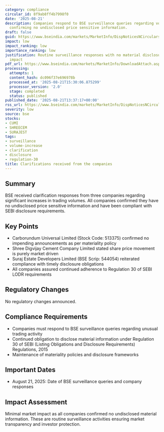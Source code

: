 ```yaml
---
category: compliance
circular_id: 8f9ab8ff4b7998f0
date: '2025-08-21'
description: Companies respond to BSE surveillance queries regarding volume increases,
  confirming no undisclosed price sensitive information.
draft: false
guid: https://www.bseindia.com/markets/MarketInfo/DispNoticesNCirculars.aspx?Noticeid={3BC02A11-A129-4F8A-A250-01B2B33EB28E}&noticeno=20250821-57&dt=08/21/2025&icount=57&totcount=63&flag=0
impact: low
impact_ranking: low
importance_ranking: low
justification: Routine surveillance responses with no material disclosures or market
  impact
pdf_url: https://www.bseindia.com/markets/MarketInfo/DownloadAttach.aspx?id=20250821-57&attachedId=b436080c-8645-42ce-bf86-0a158c325a26
processing:
  attempts: 1
  content_hash: dc096f37e696978b
  processed_at: '2025-08-21T15:30:06.875299'
  processor_version: '2.0'
  stage: completed
  status: published
published_date: '2025-08-21T13:37:17+00:00'
rss_url: https://www.bseindia.com/markets/MarketInfo/DispNoticesNCirculars.aspx?Noticeid={3BC02A11-A129-4F8A-A250-01B2B33EB28E}&noticeno=20250821-57&dt=08/21/2025&icount=57&totcount=63&flag=0
severity: low
source: bse
stocks:
- CUMI
- SHREECEM
- SURAJEST
tags:
- surveillance
- volume-increase
- clarification
- disclosure
- regulation-30
title: Clarifications received from the companies
---
```


## Summary

BSE received clarification responses from three companies regarding significant increases in trading volumes. All companies confirmed they have no undisclosed price sensitive information and have been compliant with SEBI disclosure requirements.

## Key Points

- Carborundum Universal Limited (Stock Code: 513375) confirmed no impending announcements as per materiality policy
- Shree Digvijay Cement Company Limited stated share price movement is purely market driven
- Suraj Estate Developers Limited (BSE Scrip: 544054) reiterated compliance with timely disclosure obligations
- All companies assured continued adherence to Regulation 30 of SEBI LODR requirements

## Regulatory Changes

No regulatory changes announced.

## Compliance Requirements

- Companies must respond to BSE surveillance queries regarding unusual trading activity
- Continued obligation to disclose material information under Regulation 30 of SEBI (Listing Obligations and Disclosure Requirements) Regulations, 2015
- Maintenance of materiality policies and disclosure frameworks

## Important Dates

- August 21, 2025: Date of BSE surveillance queries and company responses

## Impact Assessment

Minimal market impact as all companies confirmed no undisclosed material information. These are routine surveillance activities ensuring market transparency and investor protection.